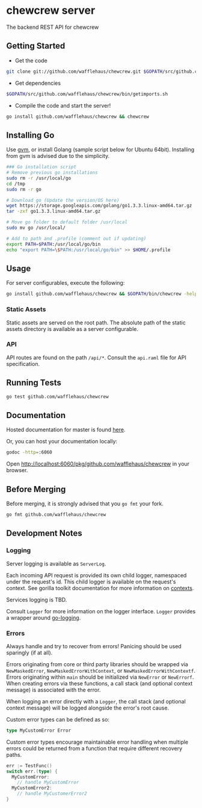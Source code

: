 # chewcrew server

The backend REST API for chewcrew

## Getting Started
* Get the code
```bash
git clone git://github.com/wafflehaus/chewcrew.git $GOPATH/src/github.com/wafflehaus/chewcrew
```

* Get dependencies
```bash
$GOPATH/src/github.com/wafflehaus/chewcrew/bin/getimports.sh
```
* Compile the code and start the server!
```bash
go install github.com/wafflehaus/chewcrew && chewcrew
```

## Installing Go
Use [gvm](https://github.com/moovweb/gvm), or install Golang (sample script below for Ubuntu 64bit). Installing from gvm is advised due to the simplicity.

```bash
### Go installation script
# Remove previous go installations
sudo rm -r /usr/local/go
cd /tmp
sudo rm -r go

# Download go (Update the version/OS here)
wget https://storage.googleapis.com/golang/go1.3.3.linux-amd64.tar.gz
tar -zxf go1.3.3.linux-amd64.tar.gz

# Move go folder to default folder /usr/local
sudo mv go /usr/local/

# Add to path and .profile (comment out if updating)
export PATH=$PATH:/usr/local/go/bin
echo "export PATH=\$PATH:/usr/local/go/bin" >> $HOME/.profile
```

## Usage

For server configurables, execute the following:

```bash
go install github.com/wafflehaus/chewcrew && $GOPATH/bin/chewcrew -help
```

### Static Assets

Static assets are served on the root path. The absolute path of the static assets directory is available as a server configurable.

### API

API routes are found on the path `/api/*`. Consult the `api.raml` file for API specification.

## Running Tests

```bash
go test github.com/wafflehaus/chewcrew
```

## Documentation

Hosted documentation for master is found [here](http://godoc.org/github.com/wafflehaus/chewcrew).

Or, you can host your documentation locally:
```bash
godoc -http=:6060
```
Open [http://localhost:6060/pkg/github.com/wafflehaus/chewcrew](http://localhost:6060/pkg/github.com/wafflehaus/chewcrew) in your browser.

## Before Merging

Before merging, it is strongly advised that you `go fmt` your fork.

```bash
go fmt github.com/wafflehaus/chewcrew
```

## Development Notes

### Logging

Server logging is available as `ServerLog`.

Each incoming API request is provided its own child logger, namespaced under the request's id. This child logger is available on the request's context. See gorilla toolkit documentation for more information on [contexts](http://www.gorillatoolkit.org/pkg/context).

Services logging is TBD.

Consult `Logger` for more information on the logger interface. `Logger` provides a wrapper around [go-logging](https://github.com/op/go-logging).

### Errors

Always handle and try to recover from errors! Panicing should be used sparingly (if at all).

Errors originating from core or third party libraries should be wrapped via `NewMaskedError`, `NewMaskedErrorWithContext`, or `NewMaskedErrorWithContextf`. Errors originating within `main` should be initialized via `NewError` or `NewErrorf`. When creating errors via these functions, a call stack (and optional context message) is associated with the error.

When logging an error directly with a `Logger`, the call stack (and optional context message) will be logged alongside the error's root cause.

Custom error types can be defined as so:
```go
type MyCustomError Error
```

Custom error types encourage maintainable error handling when multiple errors could be returned from a function that require different recovery paths.
```go
err := TestFunc()
switch err.(type) {
  MyCustomError:
    // handle MyCustomError
  MyCustomError2:
    // handle MyCustomerError2
}
```
